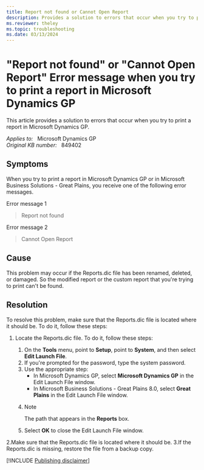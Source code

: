 ```yaml
---
title: Report not found or Cannot Open Report
description: Provides a solution to errors that occur when you try to print a report in Microsoft Dynamics GP.
ms.reviewer: theley
ms.topic: troubleshooting
ms.date: 03/13/2024
---
```

# "Report not found" or "Cannot Open Report" Error message when you try to print a report in Microsoft Dynamics GP

This article provides a solution to errors that occur when you try to print a report in Microsoft Dynamics GP.

_Applies to:_ &nbsp; Microsoft Dynamics GP  
_Original KB number:_ &nbsp; 849402

## Symptoms

When you try to print a report in Microsoft Dynamics GP or in Microsoft Business Solutions - Great Plains, you receive one of the following error messages.

Error message 1  
> Report not found

Error message 2  
> Cannot Open Report

## Cause

This problem may occur if the Reports.dic file has been renamed, deleted, or damaged. So the modified report or the custom report that you're trying to print can't be found.

## Resolution

To resolve this problem, make sure that the Reports.dic file is located where it should be. To do it, follow these steps:

1. Locate the Reports.dic file. To do it, follow these steps:

    1. On the **Tools** menu, point to **Setup**, point to **System**, and then select **Edit Launch File**.
    1. If you're prompted for the password, type the system password.
    1. Use the appropriate step:
        - In Microsoft Dynamics GP, select **Microsoft Dynamics GP** in the Edit Launch File window.
        - In Microsoft Business Solutions - Great Plains 8.0, select **Great Plains** in the Edit Launch File window.
    1. > [!NOTE]
       > The path that appears in the **Reports** box.
    1. Select **OK** to close the Edit Launch File window.

2.Make sure that the Reports.dic file is located where it should be.
3.If the Reports.dic is missing, restore the file from a backup copy.

[!INCLUDE [Publishing disclaimer](../../includes/publishing-disclaimer.md)]
